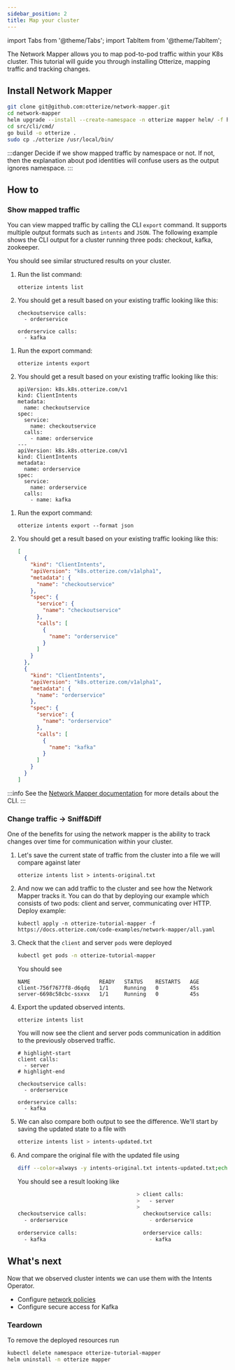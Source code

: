 ```yaml
---
sidebar_position: 2
title: Map your cluster
---
```

import Tabs from '@theme/Tabs';
import TabItem from '@theme/TabItem';

The Network Mapper allows you to map pod-to-pod traffic within your K8s cluster. This tutorial will guide you
through installing Otterize, mapping traffic and tracking changes.

## Install Network Mapper

```bash
git clone git@github.com:otterize/network-mapper.git
cd network-mapper
helm upgrade --install --create-namespace -n otterize mapper helm/ -f helm/values.yaml
cd src/cli/cmd/
go build -o otterize .
sudo cp ./otterize /usr/local/bin/
```

:::danger
Decide if we show mapped traffic by namespace or not. If not, then the explanation about pod identities will confuse
users as the output ignores namespace.
:::

## How to

### Show mapped traffic

You can view mapped traffic by calling the CLI `export` command. It supports multiple output formats such as `intents`
and `JSON`.
The following example shows the CLI output for a cluster running three pods: checkout, kafka, zookeeper.

You should see similar structured results on your cluster.

<Tabs>
  <TabItem value="plain" label="Plain" default>

1. Run the list command:

   ```shell
   otterize intents list
   ```
2. You should get a result based on your existing traffic looking like this:
   ```shell
   checkoutservice calls:
     - orderservice
   
   orderservice calls:
     - kafka
   ```

</TabItem>
  <TabItem value="intents" label="Intents" default>

1. Run the export command:

   ```shell
   otterize intents export
   ```
2. You should get a result based on your existing traffic looking like this:
   ```shell
   apiVersion: k8s.k8s.otterize.com/v1
   kind: ClientIntents
   metadata:
     name: checkoutservice
   spec:
     service:
       name: checkoutservice
     calls:
       - name: orderservice
   ---
   apiVersion: k8s.k8s.otterize.com/v1
   kind: ClientIntents
   metadata:
     name: orderservice
   spec:
     service:
       name: orderservice
     calls:
       - name: kafka
   ```

</TabItem>
  <TabItem value="json" label="JSON">

1. Run the export command:
   ```shell
   otterize intents export --format json
   ```
2. You should get a result based on your existing traffic looking like this:

   ```json
   [
     {
       "kind": "ClientIntents",
       "apiVersion": "k8s.otterize.com/v1alpha1",
       "metadata": {
         "name": "checkoutservice"
       },
       "spec": {
         "service": {
           "name": "checkoutservice"
         },
         "calls": [
           {
             "name": "orderservice"
           }
         ]
       }
     },
     {
       "kind": "ClientIntents",
       "apiVersion": "k8s.otterize.com/v1alpha1",
       "metadata": {
         "name": "orderservice"
       },
       "spec": {
         "service": {
           "name": "orderservice"
         },
         "calls": [
           {
             "name": "kafka"
           }
         ]
       }
     }
   ]
   ```

</TabItem>
</Tabs>

:::info
See the [Network Mapper documentation](/documentation/network-mapper/intro) for more details about the CLI.
:::

### Change traffic -> Sniff&Diff

One of the benefits for using the network mapper is the ability to track changes over time for communication within your
cluster.

1. Let's save the current state of traffic from the cluster into a file we will compare against later
   ```shell
   otterize intents list > intents-original.txt
   ```


2. And now we can add traffic to the cluster and see how the Network Mapper tracks it. You can do that by deploying our example
   which consists of two pods: client and server, communicating over HTTP. Deploy example:
   ```shell
   kubectl apply -n otterize-tutorial-mapper -f https://docs.otterize.com/code-examples/network-mapper/all.yaml
   ```
3. Check that the `client` and server `pods` were deployed
   ```bash
   kubectl get pods -n otterize-tutorial-mapper
   ```
   You should see
   ```
   NAME                      READY   STATUS    RESTARTS   AGE
   client-756f7677f8-d6qdq   1/1     Running   0          45s
   server-6698c58cbc-ssxvx   1/1     Running   0          45s
   ```
4. Export the updated observed intents.
   ```shell
   otterize intents list
   ```
   You will now see the client and server pods communication in addition
   to the previously observed traffic.
   ```shell
   # highlight-start
   client calls:
     - server
   # highlight-end
   
   checkoutservice calls:
     - orderservice
   
   orderservice calls:
     - kafka
   ```
5. We can also compare both output to see the difference. We'll start by saving the updated state to a file with
   ```bash
   otterize intents list > intents-updated.txt
   ```
6. And compare the original file with the updated file using
   ```bash
   diff --color=always -y intents-original.txt intents-updated.txt;echo
   ```
   You should see a result looking like
   ```bash
                                         > client calls:
                                         >   - server
                                         >
   checkoutservice calls:                  checkoutservice calls:
     - orderservice                          - orderservice

   orderservice calls:                     orderservice calls:
     - kafka                                 - kafka
      ```

## What's next

<!-- [Intents Operator](/documentation/intents-operator): -->
Now that we observed cluster intents we can use them with the Intents Operator.

- Configure [network policies](/documentation/getting-started/network-policies)
- Configure secure access for Kafka

### Teardown

To remove the deployed resources run

```bash
kubectl delete namespace otterize-tutorial-mapper
helm uninstall -n otterize mapper
```